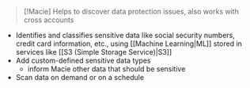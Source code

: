 
>[!Macie]
>Helps to discover data protection issues, also works with cross accounts

- Identifies and classifies sensitive data like social security numbers, credit card information, etc., using [[Machine Learning|ML]] stored in services like [[S3 (Simple Storage Service)|S3]] 
- Add custom-defined sensitive data types
	- inform Macie other data that should be sensitive
- Scan data on demand or on a schedule